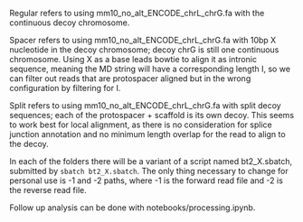 Regular refers to using mm10_no_alt_ENCODE_chrL_chrG.fa with the continuous decoy chromosome. 

Spacer refers to using mm10_no_alt_ENCODE_chrL_chrG.fa with 10bp X nucleotide in the decoy chromosome; decoy chrG is still one continuous chromosome. Using X as a base leads bowtie to align it as intronic sequence, meaning the MD string will have a corresponding length I, so we can filter out reads that are protospacer aligned but in the wrong configuration by filtering for I.

Split refers to using mm10_no_alt_ENCODE_chrL_chrG.fa with split decoy sequences; each of the protospacer + scaffold is its own decoy. This seems to work best for local alignment, as there is no consideration for splice junction annotation and no minimum length overlap for the read to align to the decoy.

In each of the folders there will be a variant of a script named bt2_X.sbatch, submitted by `sbatch bt2_X.sbatch`. The only thing necessary to change for personal use is -1 and -2 paths, where -1 is the forward read file and -2 is the reverse read file. 

Follow up analysis can be done with notebooks/processing.ipynb. 